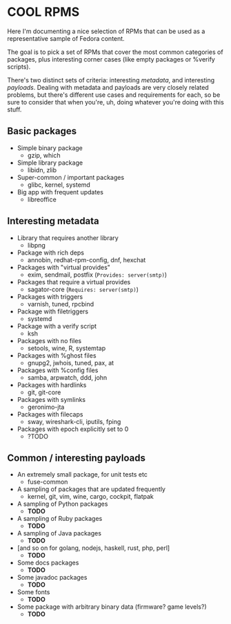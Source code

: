 # COOL RPMS

Here I'm documenting a nice selection of RPMs that can be used as a
representative sample of Fedora content.

The goal is to pick a set of RPMs that cover the most common categories of
packages, plus interesting corner cases (like empty packages or %verify
scripts).

There's two distinct sets of criteria: interesting _metadata_, and interesting
_payloads_. Dealing with metadata and payloads are very closely related
problems, but there's different use cases and requirements for each, so be
sure to consider that when you're, uh, doing whatever you're doing with this
stuff.

## Basic packages

* Simple binary package
  * gzip, which
* Simple library package
  * libidn, zlib
* Super-common / important packages
  * glibc, kernel, systemd
* Big app with frequent updates
  * libreoffice

## Interesting metadata

* Library that requires another library
  * libpng
* Package with rich deps
  * annobin, redhat-rpm-config, dnf, hexchat
* Packages with "virtual provides"
  * exim, sendmail, postfix (`Provides: server(smtp)`)
* Packages that require a virtual provides
  * sagator-core (`Requires: server(smtp)`)
* Packages with triggers
  * varnish, tuned, rpcbind
* Package with filetriggers
  * systemd
* Package with a verify script
  * ksh
* Packages with no files
  * setools, wine, R, systemtap
* Packages with %ghost files
  * gnupg2, jwhois, tuned, pax, at
* Packages with %config files
  * samba, arpwatch, ddd, john
* Packages with hardlinks
  * git, git-core
* Packages with symlinks
  * geronimo-jta
* Packages with filecaps
  * sway, wireshark-cli, iputils, fping
* Packages with epoch explicitly set to 0
  * ?TODO

## Common / interesting payloads

* An extremely small package, for unit tests etc
  * fuse-common
* A sampling of packages that are updated frequently
  * kernel, git, vim, wine, cargo, cockpit, flatpak
* A sampling of Python packages
  * **TODO**
* A sampling of Ruby packages
  * **TODO**
* A sampling of Java packages
  * **TODO**
* [and so on for golang, nodejs, haskell, rust, php, perl]
  * **TODO**
* Some docs packages
  * **TODO**
* Some javadoc packages
  * **TODO**
* Some fonts
  * **TODO**
* Some package with arbitrary binary data (firmware? game levels?)
  * **TODO**
